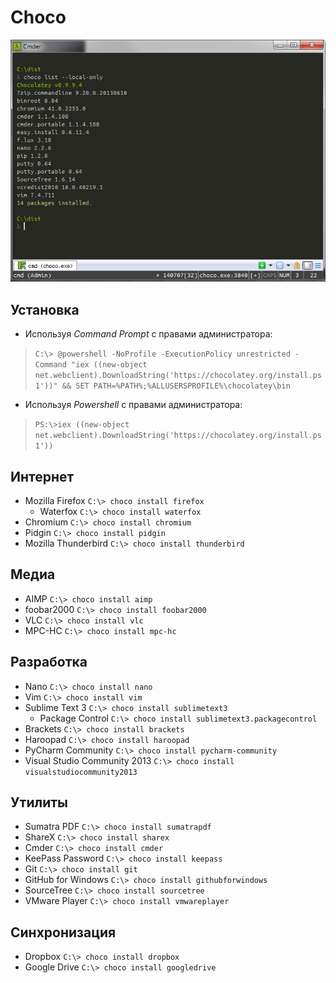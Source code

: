 # Choco
![](choco.png)

## Установка
 - Используя *Command Prompt* с правами администратора:

> `C:\> @powershell -NoProfile -ExecutionPolicy unrestricted -Command "iex ((new-object net.webclient).DownloadString('https://chocolatey.org/install.ps1'))" && SET PATH=%PATH%;%ALLUSERSPROFILE%\chocolatey\bin`

 - Используя *Powershell* с правами администратора:

> `PS:\>iex ((new-object net.webclient).DownloadString('https://chocolatey.org/install.ps1'))`

## Интернет
 - Mozilla Firefox `C:\> choco install firefox`
     + Waterfox `C:\> choco install waterfox`
 - Chromium `C:\> choco install chromium`
 - Pidgin `C:\> choco install pidgin`
 - Mozilla Thunderbird `C:\> choco install thunderbird`

## Медиа
 - AIMP `C:\> choco install aimp`
 - foobar2000 `C:\> choco install foobar2000`
 - VLC `C:\> choco install vlc`
 - MPC-HC `C:\> choco install mpc-hc`


## Разработка
 - Nano `C:\> choco install nano`
 - Vim `C:\> choco install vim`
 - Sublime Text 3 `C:\> choco install sublimetext3`
     + Package Control `C:\> choco install sublimetext3.packagecontrol `
 - Brackets `C:\> choco install brackets`
 - Haroopad `C:\> choco install haroopad`
 - PyCharm Community `C:\> choco install pycharm-community`
 - Visual Studio Community 2013 `C:\> choco install visualstudiocommunity2013`


## Утилиты
 - Sumatra PDF `C:\> choco install sumatrapdf`
 - ShareX `C:\> choco install sharex`
 - Cmder `C:\> choco install cmder`
 - KeePass Password `C:\> choco install keepass`
 - Git `C:\> choco install git`
 - GitHub for Windows `C:\> choco install githubforwindows`
 - SourceTree `C:\> choco install sourcetree`
 - VMware Player `C:\> choco install vmwareplayer`

## Синхронизация
 - Dropbox `C:\> choco install dropbox`
 - Google Drive `C:\> choco install googledrive`